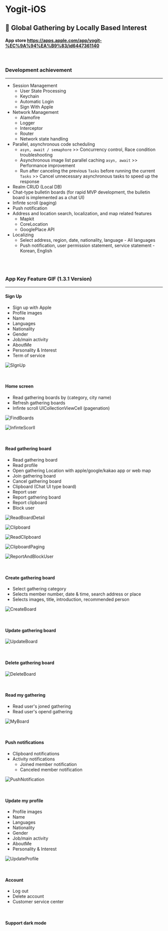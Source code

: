# Yogit-iOS
## 📱 Global Gathering by Locally Based Interest
#### App store <https://apps.apple.com/app/yogit-%EC%9A%94%EA%B9%83/id6447361140>

<br/>

### Development achievement
---
- Session Management
    - User State Processing
    - Keychain
    - Automatic Login
    - Sign With Apple
- Network Management
    - Alamofire
    - Logger
    - Interceptor
    - Router
    - Network state handling
- Parallel, asynchronous code scheduling
    - `asyn, await / semaphore` >> Concurrency control, Race condition troubleshooting
    - Asynchronous image list parallel caching  `asyn, await` >> Performance improvement
    - Run after canceling the previous `Tasks` before running the current `Tasks` >> Cancel unnecessary asynchronous tasks to speed up the response
- Realm CRUD (Local DB)
- Chat-type bulletin boards (for rapid MVP development, the bulletin board is implemented as a chat UI)
- Infinte scroll (paging)
- Push notification
- Address and location search, localization, and map related features
    - Mapkit
    - CoreLocation
    - GooglePlace API
- Localizing
    - Select address, region, date, nationality, language - All languages
    - Push notification, user permission statement, service statement - Korean, English
   
<br/>
<br/>

### App Key Feature GIF (1.3.1 Version)
---
#### Sign Up

* Sign up with Apple
* Profile images
* Name
* Languages
* Nationality
* Gender
* Job/main activity
* AboutMe
* Personality & Interest
* Term of service

![SIgnUp](https://user-images.githubusercontent.com/109328441/235420878-23cdf78c-f2f3-4b5f-851a-58978484b268.gif)


<br/>

#### Home screen

* Read gathering boards by (category, city name)
* Refresh gathering boards 
* Infinte scroll UICollectionViewCell (pagenation)


![FindBoards](https://user-images.githubusercontent.com/109328441/235421445-dca4e839-1643-425f-9f88-30d97816661b.gif)

![InfinteScorll](https://user-images.githubusercontent.com/109328441/235421686-a30d810a-83db-4ed4-a2e2-e3382cfff1b2.gif)

<br/>

#### Read gathering board

* Read gathering board 
* Read profile
* Open gathering Location with apple/google/kakao app or web map
* Join gathering board
* Cancel gathering board
* Clipboard (Chat UI type board)
* Report user
* Report gathering board
* Report clipboard
* Block user

![ReadBoardDetail](https://user-images.githubusercontent.com/109328441/235424041-55f4a587-d877-4372-95c7-acd57a91ebd3.gif)

![Clipboard](https://user-images.githubusercontent.com/109328441/235424668-d92693ea-ae89-402d-8574-fc69eb4b0cb6.gif)

![ReadClipboard](https://user-images.githubusercontent.com/109328441/235425245-009fb02a-04ff-4951-8050-7bd8c0537844.gif)

![ClipboardPaging](https://user-images.githubusercontent.com/109328441/235425554-f8f01e45-c1da-4cfc-8c1c-04966fc41742.gif)

![ReportAndBlockUser](https://user-images.githubusercontent.com/109328441/235426539-deb1eeac-c107-4c06-9fd7-0671b0982401.gif)

<br/>

#### Create gathering board

* Select gathering category
* Selects member number, date & time, search address or place
* Selects images, title, introduction, recommended person

![CreateBoard](https://user-images.githubusercontent.com/109328441/235426398-3f5c0696-986e-44fe-a30f-d0ee400ad76c.gif)

<br/>

#### Update gathering board

![UpdateBoard](https://user-images.githubusercontent.com/109328441/235424164-828ddba2-3e2f-49b9-a5cb-fcf5cdb93935.gif)

<br/>

#### Delete gathering board

![DeleteBoard](https://user-images.githubusercontent.com/109328441/235423141-7f734d7f-6f53-4a2b-ad76-404cad90ca12.gif)

<br/>

#### Read my gathering

* Read user's joned gathering
* Read user's opend gathering

![MyBoard](https://user-images.githubusercontent.com/109328441/235426762-28112f8f-c239-4302-b1a1-1086a5b110fa.gif)

<br/>

#### Push notifications

* Clipboard notifications
* Activity notifications
    - Joined member notification
    - Canceled member notification

![PushNotification](https://user-images.githubusercontent.com/109328441/235421939-942585f4-fda7-4efe-a2a9-65986dff9814.gif)
 

<br/>

#### Update my profile

* Profile images
* Name
* Languages
* Nationality
* Gender
* Job/main activity
* AboutMe
* Personality & Interest

![UpdateProfile](https://user-images.githubusercontent.com/109328441/235427593-833e9874-f0ee-4ee8-bc3b-efd5cac33cb9.gif)


<br/>

#### Account

* Log out
* Delete account
* Customer service center

<br/>

#### Support dark mode


<br/>





